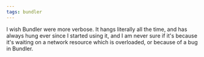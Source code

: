 ```yaml
---
tags: bundler
---
```


I wish Bundler were more verbose. It hangs literally all the time, and has always hung ever since I started using it, and I am never sure if it's because it's waiting on a network resource which is overloaded, or because of a bug in Bundler.
